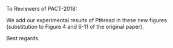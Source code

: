 
To Reviewers of PACT-2018:

  We add our experimental results of Pthread in these new figures (substitution to Figure 4 and 6-11 of the original paper).
    
    
Best regards.
